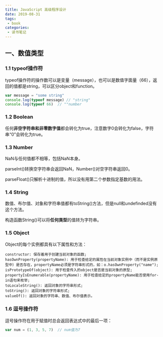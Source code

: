 ```yaml
---
title: JavaScript 高级程序设计
date: 2019-08-31
tags:
 - book
categories:
 - 读书笔记
---
```


## 一、数值类型

### 1.1 typeof操作符

typeof操作符的操作数可以是变量（message），也可以是数值字面量（66），返回的值都是string，可以区分object和function。

``` javascript
var message = "some string"
console.log(typeof message) // "string"
console.log(typeof 66)  // ""number
```

### 1.2 Boolean

任何**非空字符串和非零数字值**都会转化为true，注意数字0会转化为false，字符串“0”会转化为true。

### 1.3 Number

NaN与任何值都不相等，包括NaN本身。

parseInt()转换空字符串会返回NaN，Number()对空字符串返回0。

parseFloat()只解析十进制的值，所以没有用第二个参数指定基数的用法。

### 1.4 String

数值、布尔值、对象和字符串值都有toString()方法，但是null和undefinded没有这个方法。

构造函数String()可以将**任何类型**的值转为字符串。

### 1.5 Object

Object的每个实例都具有以下属性和方法：

    constructor: 保存着用于创建当前对象的函数;
    hasOwnProperty(propertyName): 用于检查给定的属性在当前对象实例中（而不是实例原型中）是否存在，propertyName必须是字符串形式的，如：o.hasOwnProperty("name");
    isPrototypeOf(object): 用于检查传入的object是否是当前对象的原型;
    propertyIsEnumerable(propertyName): 用于检查给定的propertyName能否使用for-in语句来枚举;
    toLocaleString(): 返回对象的字符串形式;
    toString(): 返回对象的字符串形式;
    valueOf(): 返回对象的字符串、数值、布尔值表示。

### 1.6 逗号操作符

逗号操作符在用于赋值时总会返回表达式中的最后一项：

``` javascript
var num = (1, 3, 5, 7)  // num值为7
```
